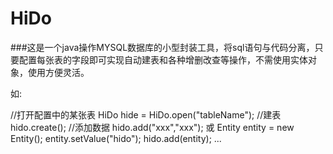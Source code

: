 # HiDo


###这是一个java操作MYSQL数据库的小型封装工具，将sql语句与代码分离，只要配置每张表的字段即可实现自动建表和各种增删改查等操作，不需使用实体对象，使用方便灵活。


如: 

//打开配置中的某张表
HiDo hide = HiDo.open("tableName");
//建表
hido.create();
//添加数据
hido.add("xxx","xxx");
或
Entity entity = new Entity();
entity.setValue("hido");
hido.add(entity);
...

